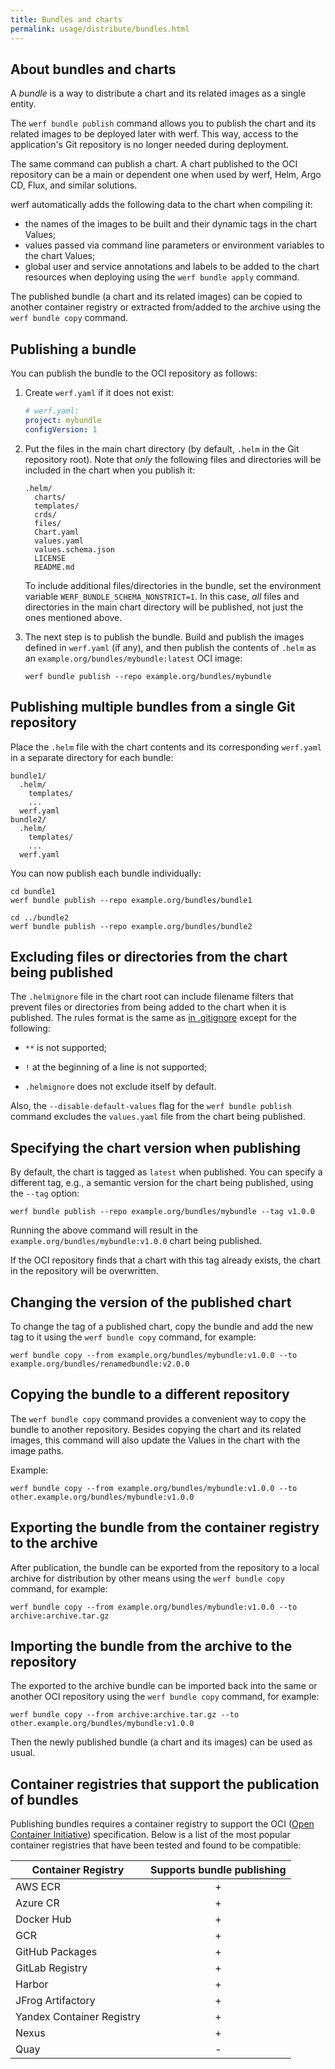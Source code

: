 ```yaml
---
title: Bundles and charts
permalink: usage/distribute/bundles.html
---
```


## About bundles and charts

A *bundle* is a way to distribute a chart and its related images as a single entity.

The `werf bundle publish` command allows you to publish the chart and its related images to be deployed later with werf. This way, access to the application's Git repository is no longer needed during deployment.

The same command can publish a chart. A chart published to the OCI repository can be a main or dependent one when used by werf, Helm, Argo CD, Flux, and similar solutions.

werf automatically adds the following data to the chart when compiling it:

* the names of the images to be built and their dynamic tags in the chart Values;
* values passed via command line parameters or environment variables to the chart Values;
* global user and service annotations and labels to be added to the chart resources when deploying using the `werf bundle apply` command.

The published bundle (a chart and its related images) can be copied to another container registry or extracted from/added to the archive using the `werf bundle copy` command.

## Publishing a bundle

You can publish the bundle to the OCI repository as follows:

1. Create `werf.yaml` if it does not exist:

   ```yaml
   # werf.yaml:
   project: mybundle
   configVersion: 1
   ```

2. Put the files in the main chart directory (by default, `.helm` in the Git repository root). Note that *only* the following files and directories will be included in the chart when you publish it:

   ```
   .helm/
     charts/
     templates/
     crds/
     files/
     Chart.yaml
     values.yaml
     values.schema.json
     LICENSE
     README.md
   ```

   To include additional files/directories in the bundle, set the environment variable `WERF_BUNDLE_SCHEMA_NONSTRICT=1`. In this case, *all* files and directories in the main chart directory will be published, not just the ones mentioned above.

3. The next step is to publish the bundle. Build and publish the images defined in `werf.yaml` (if any), and then publish the contents of `.helm` as an `example.org/bundles/mybundle:latest` OCI image:

   ```shell
   werf bundle publish --repo example.org/bundles/mybundle
   ```

## Publishing multiple bundles from a single Git repository

Place the `.helm` file with the chart contents and its corresponding `werf.yaml` in a separate directory for each bundle:

```
bundle1/
  .helm/
    templates/
    ...
  werf.yaml
bundle2/
  .helm/
    templates/
    ...
  werf.yaml
```

You can now publish each bundle individually:

```shell
cd bundle1
werf bundle publish --repo example.org/bundles/bundle1

cd ../bundle2
werf bundle publish --repo example.org/bundles/bundle2
```

## Excluding files or directories from the chart being published

The `.helmignore` file in the chart root can include filename filters that prevent files or directories from being added to the chart when it is published. The rules format is the same as [in .gitignore](https://git-scm.com/docs/gitignore) except for the following:

- `**` is not supported;

- `!` at the beginning of a line is not supported;

- `.helmignore` does not exclude itself by default.

Also, the `--disable-default-values` flag for the `werf bundle publish` command excludes the `values.yaml` file from the chart being published.

## Specifying the chart version when publishing

By default, the chart is tagged as `latest` when published. You can specify a different tag, e.g., a semantic version for the chart being published, using the `--tag` option:

```shell
werf bundle publish --repo example.org/bundles/mybundle --tag v1.0.0
```

Running the above command will result in the `example.org/bundles/mybundle:v1.0.0` chart being published.

If the OCI repository finds that a chart with this tag already exists, the chart in the repository will be overwritten.

## Changing the version of the published chart

To change the tag of a published chart, copy the bundle and add the new tag to it using the `werf bundle copy` command, for example:

```shell
werf bundle copy --from example.org/bundles/mybundle:v1.0.0 --to example.org/bundles/renamedbundle:v2.0.0
```

## Copying the bundle to a different repository

The `werf bundle copy` command provides a convenient way to copy the bundle to another repository. Besides copying the chart and its related images, this command will also update the Values in the chart with the image paths.

Example:

```shell
werf bundle copy --from example.org/bundles/mybundle:v1.0.0 --to other.example.org/bundles/mybundle:v1.0.0
```

## Exporting the bundle from the container registry to the archive

After publication, the bundle can be exported from the repository to a local archive for distribution by other means using the `werf bundle copy` command, for example:

```shell
werf bundle copy --from example.org/bundles/mybundle:v1.0.0 --to archive:archive.tar.gz
```

## Importing the bundle from the archive to the repository

The exported to the archive bundle can be imported back into the same or another OCI repository using the `werf bundle copy` command, for example:

```shell
werf bundle copy --from archive:archive.tar.gz --to other.example.org/bundles/mybundle:v1.0.0
```

Then the newly published bundle (a chart and its images) can be used as usual.

## Container registries that support the publication of bundles

Publishing bundles requires a container registry to support the OCI ([Open Container Initiative](https://github.com/opencontainers/image-spec)) specification. Below is a list of the most popular container registries that have been tested and found to be compatible:

| Container Registry        | Supports bundle publishing      |
|---------------------------|:-------------------------------:|
| AWS ECR                   |                +                |
| Azure CR                  |                +                |
| Docker Hub                |                +                |
| GCR                       |                +                |
| GitHub Packages           |                +                |
| GitLab Registry           |                +                |
| Harbor                    |                +                |
| JFrog Artifactory         |                +                |
| Yandex Container Registry |                +                |
| Nexus                     |                +                |
| Quay                      |                -                |
